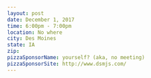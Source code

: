 ```yaml
---
layout: post
date: December 1, 2017
time: 6:00pm - 7:00pm
location: No where
city: Des Moines
state: IA
zip: 
pizzaSponsorName: yourself? (aka, no meeting)
pizzaSponsorSite: http://www.dsmjs.com/
---
```


